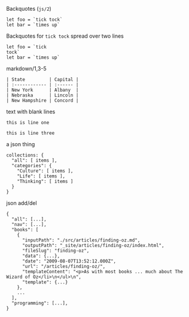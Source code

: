 <html lang="en">
  <head>
    <meta charset="utf-8">
    <meta name="viewport" content="width=device-width, initial-scale=1.0">
    <title></title>
    <link rel="stylesheet" href="../test.css">
    <link rel="stylesheet" href="../prism-theme.css">
  </head>
  <body>



Backquotes (`js/2`)

``` js/2
let foo = `tick tock`
let bar = `times up`
```

Backquotes for `tick tock` spread over two lines

``` js/2
let foo = `tick
tock`
let bar = `times up`
```

markdown/1,3-5

``` markdown/2-4
| State         | Capital |
| :------------ | :------ |
| New York      | Albany  |
| Nebraska      | Lincoln |
| New Hampshire | Concord |
```

text with blank lines

``` text/2
this is line one

this is line three
```


a json thing

``` json/1
collections: {
  "all": [ items ],
  "categories": {
    "Culture": [ items ],
    "Life": [ items ],
    "Thinking": [ items ]
  }
}
```

json add/del

```json/1-3,5/9,11
{
  "all": [...],
  "nav": [...],
  "books": [
    {
      "inputPath": "./src/articles/finding-oz.md",
      "outputPath": "_site/articles/finding-oz/index.html",
      "fileSlug": "finding-oz",
      "data": {...},
      "date": "2009-08-07T13:52:12.000Z",
      "url": "/articles/finding-oz/",
      "templateContent": "<p>As with most books ... much about The Wizard of Oz</li>\n</ul>\n",
      "template": {...}
    },
    ...
  ],
  "programming": [...],
}
```
  </body>
</html>
